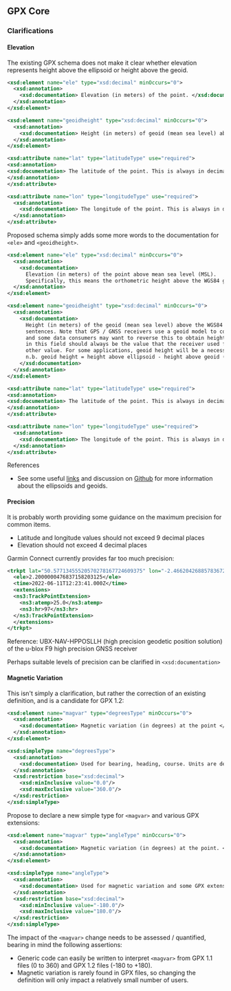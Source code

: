 ## GPX Core

### Clarifications

#### Elevation

The existing GPX schema does not make it clear whether elevation represents height above the ellipsoid or height above the geoid.

```xml
<xsd:element name="ele" type="xsd:decimal" minOccurs="0">
  <xsd:annotation>
    <xsd:documentation> Elevation (in meters) of the point. </xsd:documentation>
  </xsd:annotation>
</xsd:element>

<xsd:element name="geoidheight" type="xsd:decimal" minOccurs="0">
  <xsd:annotation>
    <xsd:documentation> Height (in meters) of geoid (mean sea level) above WGS84 earth ellipsoid. As defined in NMEA GGA message. </xsd:documentation>
  </xsd:annotation>
</xsd:element>

<xsd:attribute name="lat" type="latitudeType" use="required">
<xsd:annotation>
<xsd:documentation> The latitude of the point. This is always in decimal degrees, and always in WGS84 datum. </xsd:documentation>
</xsd:annotation>
</xsd:attribute>

<xsd:attribute name="lon" type="longitudeType" use="required">
  <xsd:annotation>
    <xsd:documentation> The longitude of the point. This is always in decimal degrees, and always in WGS84 datum. </xsd:documentation>
  </xsd:annotation>
</xsd:attribute>
```

Proposed schema simply adds some more words to the documentation for `<ele>` and `<geoidheight>`.


```xml
<xsd:element name="ele" type="xsd:decimal" minOccurs="0">
  <xsd:annotation>
    <xsd:documentation>
      Elevation (in meters) of the point above mean sea level (MSL).
      Specifically, this means the orthometric height above the WGS84 geoid. </xsd:documentation>
  </xsd:annotation>
</xsd:element>

<xsd:element name="geoidheight" type="xsd:decimal" minOccurs="0">
  <xsd:annotation>
    <xsd:documentation>
      Height (in meters) of the geoid (mean sea level) above the WGS84 ellipsoid, as defined in the NMEA GGA / GNS
      sentences. Note that GPS / GNSS receivers use a geoid model to compute elevation from height above the ellipsoid,
      and some data consumers may want to reverse this to obtain height above the ellipsoid. Therefore, the value
      in this field should always be the value that the receiver used for the calculation of elevation, and not some
      other value. For some applications, geoid height will be a necessity, but for others it will not be required.
      n.b. geoid height = height above ellipsoid - height above geoid (MSL)
    </xsd:documentation>
  </xsd:annotation>
</xsd:element>

<xsd:attribute name="lat" type="latitudeType" use="required">
<xsd:annotation>
<xsd:documentation> The latitude of the point. This is always in decimal degrees, and always in WGS84 datum. </xsd:documentation>
</xsd:annotation>
</xsd:attribute>

<xsd:attribute name="lon" type="longitudeType" use="required">
  <xsd:annotation>
    <xsd:documentation> The longitude of the point. This is always in decimal degrees, and always in WGS84 datum. </xsd:documentation>
  </xsd:annotation>
</xsd:attribute>
```

References

- See some useful [links](../elevation.md) and discussion on [Github](https://github.com/Logiqx/gpx-ideas/discussions/1) for more information about the ellipsoids and geoids.



#### Precision

It is probably worth providing some guidance on the maximum precision for common items.

- Latitude and longitude values should not exceed 9 decimal places
- Elevation should not exceed 4 decimal places

Garmin Connect currently provides far too much precision:

```xml
<trkpt lat="50.57713455520570278167724609375" lon="-2.46620426885783672332763671875">
  <ele>2.2000000476837158203125</ele>
  <time>2022-06-11T12:23:41.000Z</time>
  <extensions>
  <ns3:TrackPointExtension>
    <ns3:atemp>25.0</ns3:atemp>
    <ns3:hr>97</ns3:hr>
  </ns3:TrackPointExtension>
  </extensions>
</trkpt>
```

Reference: UBX-NAV-HPPOSLLH (high precision geodetic position solution) of the u-blox F9 high precision GNSS receiver

Perhaps suitable levels of precision can be clarified in `<xsd:documentation>`



#### Magnetic Variation

This isn't simply a clarification, but rather the correction of an existing definition, and is a candidate for GPX 1.2:

```xml
<xsd:element name="magvar" type="degreesType" minOccurs="0">
  <xsd:annotation>
    <xsd:documentation> Magnetic variation (in degrees) at the point </xsd:documentation>
  </xsd:annotation>
</xsd:element>

<xsd:simpleType name="degreesType">
  <xsd:annotation>
    <xsd:documentation> Used for bearing, heading, course. Units are decimal degrees, true (not magnetic). </xsd:documentation>
  </xsd:annotation>
  <xsd:restriction base="xsd:decimal">
    <xsd:minInclusive value="0.0"/>
    <xsd:maxExclusive value="360.0"/>
  </xsd:restriction>
</xsd:simpleType>
```

Propose to declare a new simple type for `<magvar>` and various GPX extensions:

```xml
<xsd:element name="magvar" type="angleType" minOccurs="0">
  <xsd:annotation>
    <xsd:documentation> Magnetic variation (in degrees) at the point. </xsd:documentation>
  </xsd:annotation>
</xsd:element>

<xsd:simpleType name="angleType">
  <xsd:annotation>
    <xsd:documentation> Used for magnetic variation and some GPX extensions. Units are decimal degrees, positive = clockwise, negative = counter-clockwise. </xsd:documentation>
  </xsd:annotation>
  <xsd:restriction base="xsd:decimal">
    <xsd:minInclusive value="-180.0"/>
    <xsd:maxInclusive value="180.0"/>
  </xsd:restriction>
</xsd:simpleType>
```

The impact of the `<magvar>` change needs to be assessed / quantified, bearing in mind the following assertions:

- Generic code can easily be written to interpret `<magvar>` from GPX 1.1 files (0 to 360) and GPX 1.2 files (-180 to +180).
- Magnetic variation is rarely found in GPX files, so changing the definition will only impact a relatively small number of users.
